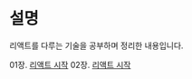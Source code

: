 # 설명<br>

리액트를 다루는 기술을 공부하며 정리한 내용입니다.

01장. [리액트 시작](https://ssena.notion.site/01-5d367ace467d467b89513bae42c22341)
02장. [리액트 시작](https://ssena.notion.site/02-JSX-f7396d554cdf4a83aec2d8a4b1b5b3fc)
